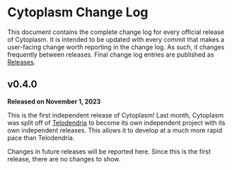 # Cytoplasm Change Log

This document contains the complete change log for every official release of
Cytoplasm. It is intended to be updated with every commit that makes a user-facing
change worth reporting in the change log. As such, it changes frequently between
releases. Final change log entries are published as [Releases](releases).

## v0.4.0

**Released on November 1, 2023**

This is the first independent release of Cytoplasm! Last month, Cytoplasm was
split off of [Telodendria](/Telodendria/Telodendria) to become its own independent
project with its own independent releases. This allows it to develop at a much more
rapid pace than Telodendria.

Changes in future releases will be reported here. Since this is the first release,
there are no changes to show.